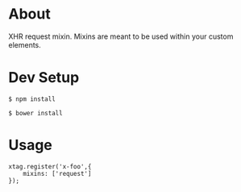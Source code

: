 # About

XHR request mixin.  Mixins are meant to be used within your custom elements.

# Dev Setup

```
$ npm install

$ bower install

```

# Usage

```
xtag.register('x-foo',{
	mixins: ['request']
});
```